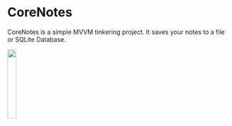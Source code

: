 # CoreNotes
CoreNotes is a simple MVVM tinkering project. It saves your notes to a file or SQLite Database.

<img src="https://github.com/mufana/CoreNotes/blob/master/CoreNotes/Resources/cpLogo.png" width="20%">
